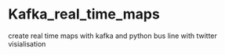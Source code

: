 # Kafka_real_time_maps
create real time maps with kafka and python bus line
with twitter visialisation  
